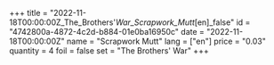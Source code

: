 +++
title = "2022-11-18T00:00:00Z_The_Brothers'_War_Scrapwork_Mutt_[en]_false"
id = "4742800a-4872-4c2d-b884-01e0ba16950c"
date = "2022-11-18T00:00:00Z"
name = "Scrapwork Mutt"
lang = ["en"]
price = "0.03"
quantity = 4
foil = false
set = "The Brothers' War"
+++
